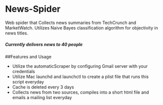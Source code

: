 # News-Spider
Web spider that Collects news summaries from TechCrunch and MarketWatch. Utilizes Naive Bayes classification algorithm for objectivity in news titles.
##### Currently delivers news to 40 people

##Features and Usage
* Utilize the automaticScraper by configuring Gmail server with your credentials
* Utilize Mac launchd and launchctl to create a plist file that runs this script everyday
* Cache is deleted every 3 days
* Collects news from two sources, compiles into a short html file and emails a mailing list everyday

